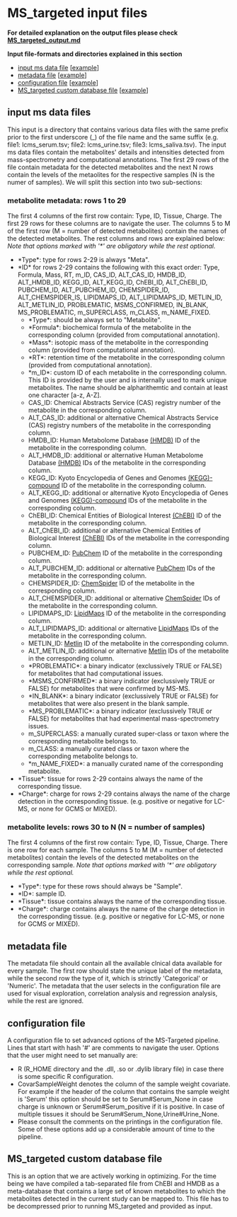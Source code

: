 # MS_targeted input files

**For detailed explanation on the output files please check [MS_targeted_output.md](MS_targeted_output.md)**

**Input file-formats and directories explained in this section**
- [input ms data file](MS_targeted_input.md#input-ms-data-file) \[[example](MS_targeted/sample_data/input_ms/gcms_adams_plasma.tsv
)\]
- [metadata file](MS_targeted_input.md#metadata-file) \[[example](MS_targeted/sample_data/metadata/gcms_fiehn_metadata.tsv
)\]
- [configuration file](MS_targeted_input.md#configuration-file) \[[example](MS_targeted/sample_data/conf/MS_targeted.conf
)\]
- [MS_targeted custom database file](MS_targeted_input.md#ms_targeted-custom-database-file) \[[example](MS_targeted/sample_data/db/20171204_metabolites_db.tsv.zip
)\]

## input ms data files
This input is a directory that contains various data files with the same prefix prior to the first underscore (_) of the file name and the same suffix (e.g. file1: lcms_serum.tsv; file2: lcms_urine.tsv; file3: lcms_saliva.tsv). The input ms data files contain the metabolites' details and intensities detected from mass-spectrometry and computational annotations. The first 29 rows of the file contain metadata for the detected metabolites and the next N rows contain the levels of the metaolites for the respective samples (N is the numer of samples). We will split this section into two sub-sections:

### metabolite metadata: rows 1 to 29
The first 4 columns of the first row contain: Type, ID, Tissue, Charge. The first 29 rows for these columns are to navigate the user. The columns 5 to M of the first row (M = number of detected metabolites) contain the names of the detected metabolites. The rest columns and rows are explained below:
*Note that options marked with '\*' are obligatory while the rest optional.*
- \*Type\*: type for rows 2-29 is always "Meta".
- \*ID\* for rows 2-29 contains the following with this exact order: Type, Formula, Mass, RT, m_ID, CAS_ID, ALT_CAS_ID, HMDB_ID, ALT_HMDB_ID, KEGG_ID, ALT_KEGG_ID, ChEBI_ID, ALT_ChEBI_ID, PUBCHEM_ID, ALT_PUBCHEM_ID, CHEMSPIDER_ID, ALT_CHEMSPIDER_IS, LIPIDMAPS_ID, ALT_LIPIDMAPS_ID, METLIN_ID, ALT_METLIN_ID, PROBLEMATIC, MSMS_CONFIRMED, IN_BLANK, MS_PROBLEMATIC, m_SUPERCLASS, m_CLASS, m_NAME_FIXED.
  - \*Type\*: should be always set to "Metabolite".
  - \*Formula\*: biochemical formula of the metabolite in the corresponding column (provided from computational annotation).
  - \*Mass\*: isotopic mass of the metabolite in the corresponding column (provided from computational annotation).
  - \*RT\*: retention time of the metabolite in the corresponding column (provided from computational annotation).
  - \*m_ID\*: custom ID of each metabolite in the corresponding column. This ID is provided by the user and is internally used to mark unique metabolites. The name should be alpharithemtic and contain at least one character [a-z, A-Z].
  - CAS_ID: Chemical Abstracts Service (CAS) registry number of the metabolite in the corresponding column.
  - ALT_CAS_ID: additional or alternative Chemical Abstracts Service (CAS) registry numbers of the metabolite in the corresponding column.
  - HMDB_ID: Human Metabolome Database [(HMDB)](http://www.hmdb.ca/) ID of the metabolite in the corresponding column.
  - ALT_HMDB_ID: additional or alternative Human Metabolome Database [(HMDB)](http://www.hmdb.ca/) IDs of the metabolite in the corresponding column.
  - KEGG_ID: Kyoto Encyclopedia of Genes and Genomes [(KEGG)-compound](https://www.kegg.jp/kegg/compound/) ID of the metabolite in the corresponding column.
  - ALT_KEGG_ID: additional or alternative Kyoto Encyclopedia of Genes and Genomes [(KEGG)-compound](https://www.kegg.jp/kegg/compound/) IDs of the metabolite in the corresponding column.
  - ChEBI_ID: Chemical Entities of Biological Interest [(ChEBI)](https://www.ebi.ac.uk/chebi/) ID of the metabolite in the corresponding column.
  - ALT_ChEBI_ID: additional or alternative Chemical Entities of Biological Interest [(ChEBI)](https://www.ebi.ac.uk/chebi/) IDs of the metabolite in the corresponding column.
  - PUBCHEM_ID: [PubChem](https://pubchem.ncbi.nlm.nih.gov/) ID of the metabolite in the corresponding column.
  - ALT_PUBCHEM_ID: additional or alternative [PubChem](https://pubchem.ncbi.nlm.nih.gov/) IDs of the metabolite in the corresponding column.
  - CHEMSPIDER_ID: [ChemSpider](http://www.chemspider.com/) ID of the metabolite in the corresponding column.
  - ALT_CHEMSPIDER_ID: additional or alternative [ChemSpider](http://www.chemspider.com/) IDs of the metabolite in the corresponding column.
  - LIPIDMAPS_ID: [LipidMaps](https://www.lipidmaps.org/) ID of the metabolite in the corresponding column.
  - ALT_LIPIDMAPS_ID: additional or alternative [LipidMaps](https://www.lipidmaps.org/) IDs of the metabolite in the corresponding column.
  - METLIN_ID: [Metlin](https://metlin.scripps.edu/landing_page.php?pgcontent=mainPage) ID of the metabolite in the corresponding column.
  - ALT_METLIN_ID: additional or alternative [Metlin](https://metlin.scripps.edu/landing_page.php?pgcontent=mainPage) IDs of the metabolite in the corresponding column.
  - \*PROBLEMATIC\*: a binary indicator (exclussively TRUE or FALSE) for metabolites that had computational issues.
  - \*MSMS_CONFIRMED\*: a binary indicator (exclussively TRUE or FALSE) for metabolites that were confirmed by MS-MS.
  - \*IN_BLANK\*: a binary indicator (exclussively TRUE or FALSE) for metabolites that were also present in the blank sample.
  - \*MS_PROBLEMATIC\*: a binary indicator (exclussively TRUE or FALSE) for metabolites that had experimental mass-spectrometry issues.
  - m_SUPERCLASS: a manually curated super-class or taxon where the corresponding metabolite belongs to.
  - m_CLASS: a manually curated class or taxon where the corresponding metabolite belongs to.
  - \*m_NAME_FIXED\*: a manually curated name of the corresponding metabolite.
- \*Tissue\*: tissue for rows 2-29 contains always the name of the corresponding tissue.
- \*Charge\*: charge for rows 2-29 contains always the name of the charge detection in the corresponding tissue. (e.g. positive or negative for LC-MS, or none for GCMS or MIXED).

### metabolite levels: rows 30 to N (N = number of samples)
The first 4 columns of the first row contain: Type, ID, Tissue, Charge. There is one row for each sample. The columns 5 to M (M = number of detected metabolites) contain the levels of the detected metabolites on the corresponding sample. *Note that options marked with '\*' are obligatory while the rest optional.*
- \*Type\*: type for these rows should always be "Sample".
- \*ID\*: sample ID.
- \*Tissue\*: tissue contains always the name of the corresponding tissue.
- \*Charge\*: charge contains always the name of the charge detection in the corresponding tissue. (e.g. positive or negative for LC-MS, or none for GCMS or MIXED).

## metadata file
The metadata file should contain all the available clnical data available for every sample. The first row should state the unique label of the metadata, while the second row the type of it, which is strinctly 'Categorical' or 'Numeric'. The metadata that the user selects in the configuration file are used for visual exploration, correlation analysis and regression analysis, while the rest are ignored.
  
## configuration file
A configuration file to set advanced options of the MS-Targeted pipeline. Lines that start with hash '#' are comments to navigate the user. Options that the user might need to set manually are:
- R (R_HOME directory and the .dll, .so or .dylib library file) in case there is some specific R configuration.
- CovarSampleWeight denotes the column of the sample weight covariate. For example if the header of the column that contains the sample weight is 'Serum' this option should be set to Serum#Serum_None in case charge is unknown or Serum#Serum_positive if it is positive. In case of multiple tissues it should be Serum#Serum_None,Urine#Urine_None.
- Please consult the comments on the printings in the configuration file. Some of these options add up a considerable amount of time to the pipeline.

## MS_targeted custom database file
This is an option that we are actively working in optimizing. For the time being we have compiled a tab-separated file from ChEBI and HMDB as a meta-database that contains a large set of known metabolites to which the metabolites detected in the current study can be mapped to. This file has to be decompressed prior to running MS_targeted and provided as input.
